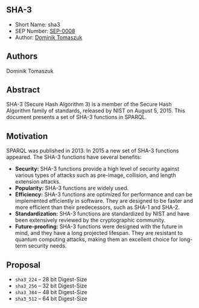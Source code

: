 ## SHA-3

* Short Name: sha3
* SEP Number: [SEP-0008](sep-0008.md)
* Author: [Dominik Tomaszuk](https://github.com/domel)

## Authors

Dominik Tomaszuk

## Abstract

SHA-3 (Secure Hash Algorithm 3) is a member of the Secure Hash Algorithm family of standards, released by NIST on August 5, 2015. This document presents a set of SHA-3 functions in SPARQL.

## Motivation

SPARQL was published in 2013. In 2015 a new set of SHA-3 functions appeared. The SHA-3 functions have several benefits:

* **Security:** SHA-3 functions provide a high level of security against various types of attacks such as pre-image, collision, and length extension attacks. 
* **Popularity:** SHA-3 functions are widely used.
* **Efficiency:** SHA-3 functions are optimized for performance and can be implemented efficiently in software. They are designed to be faster and more efficient than their predecessors, such as SHA-1 and SHA-2.
* **Standardization:** SHA-3 functions are standardized by NIST and have been extensively reviewed by the cryptographic community. 
* **Future-proofing:** SHA-3 functions were designed with the future in mind, and they have a long projected lifespan. They are resistant to quantum computing attacks, making them an excellent choice for long-term security needs.

## Proposal

* `sha3_224` – 28 bit Digest-Size
* `sha3_256` – 32 bit Digest-Size
* `sha3_384` – 48 bit Digest-Size
* `sha3_512` – 64 bit Digest-Size





